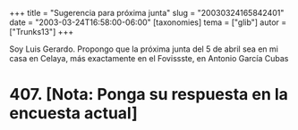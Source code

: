 +++
title = "Sugerencia para próxima junta"
slug = "20030324165842401"
date = "2003-03-24T16:58:00-06:00"
[taxonomies]
tema = ["glib"]
autor = ["Trunks13"]
+++

Soy Luis Gerardo. Propongo que la próxima junta del 5 de abril sea en mi
casa en Celaya, más exactamente en el Fovissste, en Antonio García Cubas
# 407. \[Nota: Ponga su respuesta en la encuesta actual\]
